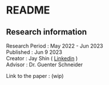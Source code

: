 # README

## Research information
Research Period : May 2022 - Jun 2023  
Published : Jun 9 2023  
Creator : Jay Shin ( [Linkedin](https://www.linkedin.com/in/hongsik-shin-504b13205/) )  
Advisor : Dr. Guenter Schneider  

Link to the paper : (wip)  
